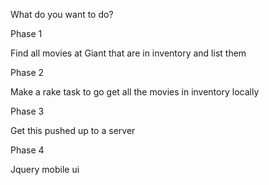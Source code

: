 What do you want to do?

Phase 1

Find all movies at Giant that are in inventory and list them

Phase 2

Make a rake task to go get all the movies in inventory locally

Phase 3

Get this pushed up to a server

Phase 4

Jquery mobile ui

